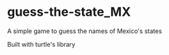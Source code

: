 # guess-the-state_MX
A simple game to guess the names of Mexico's states

Built with turtle's library
